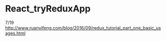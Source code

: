# React_tryReduxApp


7/19 http://www.ruanyifeng.com/blog/2016/09/redux_tutorial_part_one_basic_usages.html
